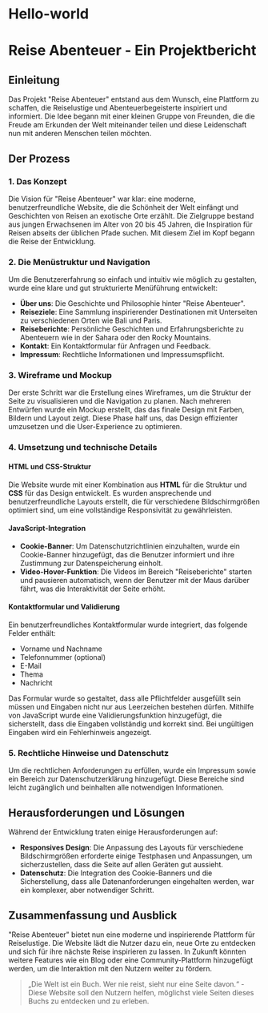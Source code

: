 # Hello-world
# Reise Abenteuer - Ein Projektbericht

## Einleitung
Das Projekt "Reise Abenteuer" entstand aus dem Wunsch, eine Plattform zu schaffen, die Reiselustige und Abenteuerbegeisterte inspiriert und informiert. Die Idee begann mit einer kleinen Gruppe von Freunden, die die Freude am Erkunden der Welt miteinander teilen und diese Leidenschaft nun mit anderen Menschen teilen möchten.

## Der Prozess

### 1. Das Konzept
Die Vision für "Reise Abenteuer" war klar: eine moderne, benutzerfreundliche Website, die die Schönheit der Welt einfängt und Geschichten von Reisen an exotische Orte erzählt. Die Zielgruppe bestand aus jungen Erwachsenen im Alter von 20 bis 45 Jahren, die Inspiration für Reisen abseits der üblichen Pfade suchen. Mit diesem Ziel im Kopf begann die Reise der Entwicklung.

### 2. Die Menüstruktur und Navigation
Um die Benutzererfahrung so einfach und intuitiv wie möglich zu gestalten, wurde eine klare und gut strukturierte Menüführung entwickelt:
   - **Über uns**: Die Geschichte und Philosophie hinter "Reise Abenteuer".
   - **Reiseziele**: Eine Sammlung inspirierender Destinationen mit Unterseiten zu verschiedenen Orten wie Bali und Paris.
   - **Reiseberichte**: Persönliche Geschichten und Erfahrungsberichte zu Abenteuern wie in der Sahara oder den Rocky Mountains.
   - **Kontakt**: Ein Kontaktformular für Anfragen und Feedback.
   - **Impressum**: Rechtliche Informationen und Impressumspflicht.

### 3. Wireframe und Mockup
Der erste Schritt war die Erstellung eines Wireframes, um die Struktur der Seite zu visualisieren und die Navigation zu planen. Nach mehreren Entwürfen wurde ein Mockup erstellt, das das finale Design mit Farben, Bildern und Layout zeigt. Diese Phase half uns, das Design effizienter umzusetzen und die User-Experience zu optimieren.

### 4. Umsetzung und technische Details

#### HTML und CSS-Struktur
Die Website wurde mit einer Kombination aus **HTML** für die Struktur und **CSS** für das Design entwickelt. Es wurden ansprechende und benutzerfreundliche Layouts erstellt, die für verschiedene Bildschirmgrößen optimiert sind, um eine vollständige Responsivität zu gewährleisten.

#### JavaScript-Integration
- **Cookie-Banner**: Um Datenschutzrichtlinien einzuhalten, wurde ein Cookie-Banner hinzugefügt, das die Benutzer informiert und ihre Zustimmung zur Datenspeicherung einholt.
- **Video-Hover-Funktion**: Die Videos im Bereich "Reiseberichte" starten und pausieren automatisch, wenn der Benutzer mit der Maus darüber fährt, was die Interaktivität der Seite erhöht.

#### Kontaktformular und Validierung
Ein benutzerfreundliches Kontaktformular wurde integriert, das folgende Felder enthält:
   - Vorname und Nachname
   - Telefonnummer (optional)
   - E-Mail
   - Thema
   - Nachricht

Das Formular wurde so gestaltet, dass alle Pflichtfelder ausgefüllt sein müssen und Eingaben nicht nur aus Leerzeichen bestehen dürfen. Mithilfe von JavaScript wurde eine Validierungsfunktion hinzugefügt, die sicherstellt, dass die Eingaben vollständig und korrekt sind. Bei ungültigen Eingaben wird ein Fehlerhinweis angezeigt.

### 5. Rechtliche Hinweise und Datenschutz
Um die rechtlichen Anforderungen zu erfüllen, wurde ein Impressum sowie ein Bereich zur Datenschutzerklärung hinzugefügt. Diese Bereiche sind leicht zugänglich und beinhalten alle notwendigen Informationen.

## Herausforderungen und Lösungen
Während der Entwicklung traten einige Herausforderungen auf:
- **Responsives Design**: Die Anpassung des Layouts für verschiedene Bildschirmgrößen erforderte einige Testphasen und Anpassungen, um sicherzustellen, dass die Seite auf allen Geräten gut aussieht.
- **Datenschutz**: Die Integration des Cookie-Banners und die Sicherstellung, dass alle Datenanforderungen eingehalten werden, war ein komplexer, aber notwendiger Schritt.

## Zusammenfassung und Ausblick
"Reise Abenteuer" bietet nun eine moderne und inspirierende Plattform für Reiselustige. Die Website lädt die Nutzer dazu ein, neue Orte zu entdecken und sich für ihre nächste Reise inspirieren zu lassen. In Zukunft könnten weitere Features wie ein Blog oder eine Community-Plattform hinzugefügt werden, um die Interaktion mit den Nutzern weiter zu fördern.

> „Die Welt ist ein Buch. Wer nie reist, sieht nur eine Seite davon.“ - Diese Website soll den Nutzern helfen, möglichst viele Seiten dieses Buchs zu entdecken und zu erleben.
